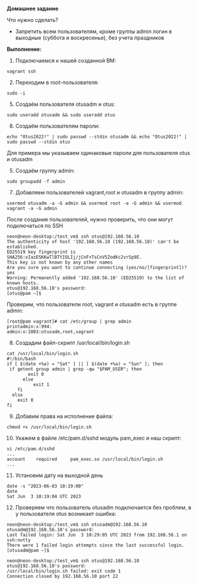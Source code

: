 **Домашнее задание**

Что нужно сделать?

- Запретить всем пользователям, кроме группы admin логин в выходные (суббота и воскресенье), без учета праздников


**Выполнение:**

1. Подключаемся к нашей созданной ВМ: 
```
vagrant ssh
```
2. Переходим в root-пользователя: 
```
sudo -i
```
5. Создаём пользователя otusadm и otus: 
```
sudo useradd otusadm && sudo useradd otus
```
8. Создаём пользователям пароли:
``` 
echo "Otus2022!" | sudo passwd --stdin otusadm && echo "Otus2022!" | sudo passwd --stdin otus
```
Для примера мы указываем одинаковые пароли для пользователя otus и otusadm

5. Создаём группу admin: 
```
sudo groupadd -f admin
```
7. Добавляем пользователей vagrant,root и otusadm в группу admin:
```
usermod otusadm -a -G admin && usermod root -a -G admin && usermod vagrant -a -G admin
```
После создания пользователей, нужно проверить, что они могут подключаться по SSH
```
neon@neon-desktop:/test_vm$ ssh otus@192.168.56.10
The authenticity of host '192.168.56.10 (192.168.56.10)' can't be established.
ED25519 key fingerprint is SHA256:xIazESKKwTlBTtIOLIj/jCnF+TsCnV5ZodKc2vrSp9E.
This key is not known by any other names
Are you sure you want to continue connecting (yes/no/[fingerprint])? yes
Warning: Permanently added '192.168.56.10' (ED25519) to the list of known hosts.
otus@192.168.56.10's password: 
[otus@pam ~]$
```
Проверим, что пользователи root, vagrant и otusadm есть в группе admin:

```
[root@pam vagrant]# cat /etc/group | grep admin
printadmin:x:994:
admin:x:1003:otusadm,root,vagrant
```

8. Создадим файл-скрипт /usr/local/bin/login.sh
```
cat /usr/local/bin/login.sh
#!/bin/bash
if [ $(date +%a) = "Sat" ] || [ $(date +%a) = "Sun" ]; then
 if getent group admin | grep -qw "$PAM_USER"; then
        exit 0
      else
          exit 1
    fi
  else
    exit 0
fi
```
9. Добавим права на исполнение файла: 
```
chmod +x /usr/local/bin/login.sh
```
10. Укажем в файле /etc/pam.d/sshd модуль pam_exec и наш скрипт:

```
vi /etc/pam.d/sshd 
...
account    required     pam_exec.so /usr/local/bin/login.sh
...
```
11. Установим дату на выходной день
```
date -s "2023-06-03 10:19:00"
date
Sat Jun  3 10:19:04 UTC 2023
```
12. Проверяем что пользователь otusadm подключается без проблем, в у пользователя otus возникает ошибка:

```
neon@neon-desktop:/test_vm$ ssh otusadm@192.168.56.10
otusadm@192.168.56.10's password: 
Last failed login: Sat Jun  3 10:29:05 UTC 2023 from 192.168.56.1 on ssh:notty
There were 1 failed login attempts since the last successful login.
[otusadm@pam ~]$

neon@neon-desktop:/test_vm$ ssh otus@192.168.56.10
otus@192.168.56.10's password: 
/usr/local/bin/login.sh failed: exit code 1
Connection closed by 192.168.56.10 port 22
```
